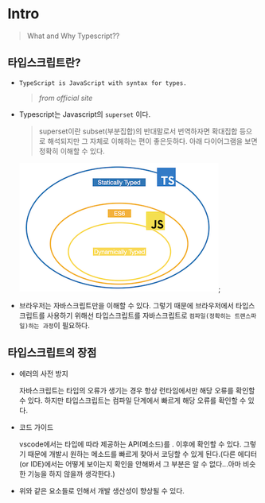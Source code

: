 # Intro

> What and Why Typescript??

## 타입스크립트란?

- `TypeScript is JavaScript with syntax for types.`

  > _from official site_

- Typescript는 Javascript의 `superset` 이다.

  > superset이란 subset(부분집합)의 반대말로서 번역하자면 확대집합 등으로 해석되지만 그 자체로 이해하는 편이 좋은듯하다. 아래 다이어그램을 보면 정확히 이해할 수 있다.

  ![superset](../screenshots/superset.png);

- 브라우저는 자바스크립트만을 이해할 수 있다. 그렇기 때문에 브라우저에서 타입스크립트를 사용하기 위해선 타입스크립트를 자바스크립트로 `컴파일(정확히는 트랜스파일)하는 과정`이 필요하다.

## 타입스크립트의 장점

- 에러의 사전 방지

  자바스크립트는 타입의 오류가 생기는 경우 항상 런타임에서만 해당 오류를 확인할 수 있다. 하지만 타입스크립트는 컴파일 단계에서 빠르게 해당 오류를 확인할 수 있다.

- 코드 가이드

  vscode에서는 타입에 따라 제공하는 API(메소드)를 . 이후에 확인할 수 있다. 그렇기 때문에 개발시 원하는 메소드를 빠르게 찾아서 코딩할 수 있게 된다.(다른 에디터(or IDE)에서는 어떻게 보이는지 확인을 안해봐서 그 부분은 알 수 없다...아마 비슷한 기능을 하지 않을까 생각한다.)

- 위와 같은 요소들로 인해서 개발 생산성이 향상될 수 있다.
